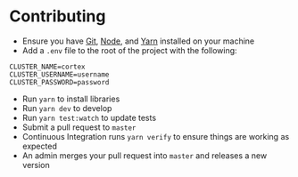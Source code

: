 # Contributing

- Ensure you have [Git](https://git-scm.com/), [Node](https://nodejs.org), and [Yarn](https://yarnpkg.com) installed on your machine
- Add a `.env` file to the root of the project with the following:
```
CLUSTER_NAME=cortex
CLUSTER_USERNAME=username
CLUSTER_PASSWORD=password
```
- Run `yarn` to install libraries
- Run `yarn dev` to develop
- Run `yarn test:watch` to update tests
- Submit a pull request to `master`
- Continuous Integration runs `yarn verify` to ensure things are working as expected
- An admin merges your pull request into `master` and releases a new version
